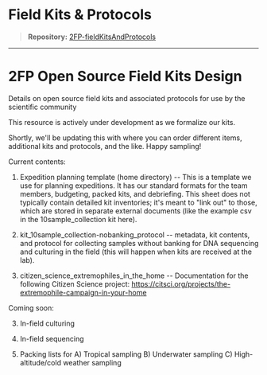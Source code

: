 # Field Kits & Protocols

> **Repository:** [2FP-fieldKitsAndProtocols](https://github.com/two-frontiers-project/2FP-fieldKitsAndProtocols)

---

# 2FP Open Source Field Kits Design

Details on open source field kits and associated protocols for use by the scientific community

This resource is actively under development as we formalize our kits.

Shortly, we'll be updating this with where you can order different items, additional kits and protocols, and the like. Happy sampling!

Current contents:

1. Expedition planning template (home directory) -- This is a template we use for planning expeditions. It has our standard formats for the team members, budgeting, packed kits, and debriefing. This sheet does not typically contain detailed kit inventories; it's meant to "link out" to those, which are stored in separate external documents (like the example csv in the 10sample_collection kit here).

2. kit_10sample_collection-nobanking_protocol -- metadata, kit contents, and protocol for collecting samples without banking for DNA sequencing and culturing in the field (this will happen when kits are received at the lab).

3. citizen_science_extremophiles_in_the_home -- Documentation for the following Citizen Science project: https://citsci.org/projects/the-extremophile-campaign-in-your-home
 
Coming soon:

3. In-field culturing

4. In-field sequencing

5. Packing lists for A) Tropical sampling B) Underwater sampling C) High-altitude/cold weather sampling
